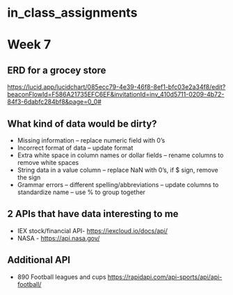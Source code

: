 # in_class_assignments

# Week 7

## ERD for a grocey store

https://lucid.app/lucidchart/085ecc79-4e39-46f8-8ef1-bfc03e2a34f8/edit?beaconFlowId=F586A21735EFC6EF&invitationId=inv_410d5711-0209-4b72-84f3-6dabfc284bf8&page=0_0#

## What kind of data would be dirty?

- Missing information – replace numeric field with 0’s
- Incorrect format of data – update format
- Extra white space in column names or dollar fields – rename columns to remove white spaces
- String data in a value column – replace NaN with 0’s, if $ sign, remove the sign
- Grammar errors – different spelling/abbreviations – update columns to standardize name – use % to group together

## 2 APIs that have data interesting to me

- IEX stock/financial API- https://iexcloud.io/docs/api/
- NASA - https://api.nasa.gov/

## Additional API

- 890 Football leagues and cups https://rapidapi.com/api-sports/api/api-football/

